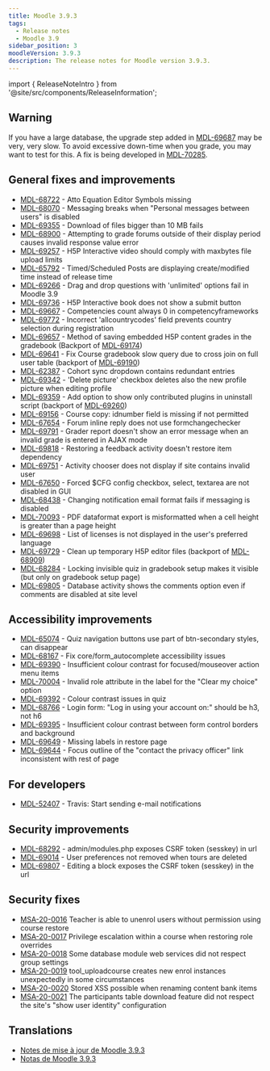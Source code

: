 ```yaml
---
title: Moodle 3.9.3
tags:
  - Release notes
  - Moodle 3.9
sidebar_position: 3
moodleVersion: 3.9.3
description: The release notes for Moodle version 3.9.3.
---
```


import { ReleaseNoteIntro } from '@site/src/components/ReleaseInformation';

<ReleaseNoteIntro releaseName={frontMatter.moodleVersion} />

## Warning

If you have a large database, the upgrade step added in [MDL-69687](https://tracker.moodle.org/browse/MDL-69687) may be very, very slow. To avoid excessive down-time when you grade, you may want to test for this. A fix is being developed in [MDL-70285](https://tracker.moodle.org/browse/MDL-70285).

## General fixes and improvements

- [MDL-68722](https://tracker.moodle.org/browse/MDL-68722) - Atto Equation Editor Symbols missing
- [MDL-68070](https://tracker.moodle.org/browse/MDL-68070) - Messaging breaks when "Personal messages between users" is disabled
- [MDL-69355](https://tracker.moodle.org/browse/MDL-69355) - Download of files bigger than 10 MB fails
- [MDL-68900](https://tracker.moodle.org/browse/MDL-68900) - Attempting to grade forums outside of their display period causes invalid response value error
- [MDL-69257](https://tracker.moodle.org/browse/MDL-69257) - H5P Interactive video should comply with maxbytes file upload limits
- [MDL-65792](https://tracker.moodle.org/browse/MDL-65792) - Timed/Scheduled Posts are displaying create/modified time instead of release time
- [MDL-69266](https://tracker.moodle.org/browse/MDL-69266) - Drag and drop questions with 'unlimited' options fail in Moodle 3.9
- [MDL-69736](https://tracker.moodle.org/browse/MDL-69736) - H5P Interactive book does not show a submit button
- [MDL-69667](https://tracker.moodle.org/browse/MDL-69667) - Competencies count always 0 in competencyframeworks
- [MDL-69772](https://tracker.moodle.org/browse/MDL-69772) - Incorrect 'allcountrycodes' field prevents country selection during registration
- [MDL-69657](https://tracker.moodle.org/browse/MDL-69657) - Method of saving embedded H5P content grades in the gradebook (Backport of [MDL-69174](https://tracker.moodle.org/browse/MDL-69174))
- [MDL-69641](https://tracker.moodle.org/browse/MDL-69641) - Fix Course gradebook slow query due to cross join on full user table (backport of [MDL-69190](https://tracker.moodle.org/browse/MDL-69190))
- [MDL-62387](https://tracker.moodle.org/browse/MDL-62387) - Cohort sync dropdown contains redundant entries
- [MDL-69342](https://tracker.moodle.org/browse/MDL-69342) - 'Delete picture' checkbox deletes also the new profile picture when editing profile
- [MDL-69359](https://tracker.moodle.org/browse/MDL-69359) - Add option to show only contributed plugins in uninstall script (backport of [MDL-69260](https://tracker.moodle.org/browse/MDL-69260))
- [MDL-69156](https://tracker.moodle.org/browse/MDL-69156) - Course copy: idnumber field is missing if not permitted
- [MDL-67654](https://tracker.moodle.org/browse/MDL-67654) - Forum inline reply does not use formchangechecker
- [MDL-69791](https://tracker.moodle.org/browse/MDL-69791) - Grader report doesn't show an error message when an invalid grade is entered in AJAX mode
- [MDL-69818](https://tracker.moodle.org/browse/MDL-69818) - Restoring a feedback activity doesn't restore item dependency
- [MDL-69751](https://tracker.moodle.org/browse/MDL-69751) - Activity chooser does not display if site contains invalid user
- [MDL-67650](https://tracker.moodle.org/browse/MDL-67650) - Forced $CFG config checkbox, select, textarea are not disabled in GUI
- [MDL-68438](https://tracker.moodle.org/browse/MDL-68438) - Changing notification email format fails if messaging is disabled
- [MDL-70093](https://tracker.moodle.org/browse/MDL-70093) - PDF dataformat export is misformatted when a cell height is greater than a page height
- [MDL-69698](https://tracker.moodle.org/browse/MDL-69698) - List of licenses is not displayed in the user's  preferred language
- [MDL-69729](https://tracker.moodle.org/browse/MDL-69729) - Clean up temporary H5P editor files (backport of [MDL-68909](https://tracker.moodle.org/browse/MDL-68909))
- [MDL-68284](https://tracker.moodle.org/browse/MDL-68284) - Locking invisible quiz in gradebook setup makes it visible (but only on gradebook setup page)
- [MDL-69805](https://tracker.moodle.org/browse/MDL-69805) - Database activity shows the comments option even if comments are disabled at site level

## Accessibility improvements

- [MDL-65074](https://tracker.moodle.org/browse/MDL-65074) - Quiz navigation buttons use part of btn-secondary styles, can disappear
- [MDL-68167](https://tracker.moodle.org/browse/MDL-68167) - Fix core/form_autocomplete accessibility issues
- [MDL-69390](https://tracker.moodle.org/browse/MDL-69390) - Insufficient colour contrast for focused/mouseover action menu items
- [MDL-70004](https://tracker.moodle.org/browse/MDL-70004) - Invalid role attribute in the label for the "Clear my choice" option
- [MDL-69392](https://tracker.moodle.org/browse/MDL-69392) - Colour contrast issues in quiz
- [MDL-68766](https://tracker.moodle.org/browse/MDL-68766) - Login form: "Log in using your account on:" should be h3, not h6
- [MDL-69395](https://tracker.moodle.org/browse/MDL-69395) - Insufficient colour contrast between form control borders and background
- [MDL-69649](https://tracker.moodle.org/browse/MDL-69649) - Missing labels in restore page
- [MDL-69644](https://tracker.moodle.org/browse/MDL-69644) - Focus outline of the "contact the privacy officer" link inconsistent with rest of page

## For developers

- [MDL-52407](https://tracker.moodle.org/browse/MDL-52407) - Travis: Start sending e-mail notifications

## Security improvements

- [MDL-68292](https://tracker.moodle.org/browse/MDL-68292) - admin/modules.php exposes CSRF token (sesskey) in url
- [MDL-69014](https://tracker.moodle.org/browse/MDL-69014) - User preferences not removed when tours are deleted
- [MDL-69807](https://tracker.moodle.org/browse/MDL-69807) - Editing a block exposes the CSRF token (sesskey) in the url

## Security fixes

- [MSA-20-0016](https://moodle.org/mod/forum/discuss.php?d=413935) Teacher is able to unenrol users without permission using course restore
- [MSA-20-0017](https://moodle.org/mod/forum/discuss.php?d=413936) Privilege escalation within a course when restoring role overrides
- [MSA-20-0018](https://moodle.org/mod/forum/discuss.php?d=413938) Some database module web services did not respect group settings
- [MSA-20-0019](https://moodle.org/mod/forum/discuss.php?d=413939) tool_uploadcourse creates new enrol instances unexpectedly in some circumstances
- [MSA-20-0020](https://moodle.org/mod/forum/discuss.php?d=413940) Stored XSS possible when renaming content bank items
- [MSA-20-0021](https://moodle.org/mod/forum/discuss.php?d=413941) The participants table download feature did not respect the site's "show user identity" configuration

## Translations

- [Notes de mise à jour de Moodle 3.9.3](https://docs.moodle.org/fr/Notes_de_mise_à_jour_de_Moodle_3.9.3)
- [Notas de Moodle 3.9.3](https://docs.moodle.org/es/Notas_de_Moodle_3.9.3)
